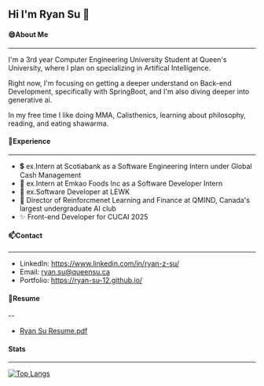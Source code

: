 ## Hi I'm Ryan Su 👋

#### 😄About Me
---
I'm a 3rd year Computer Engineering University Student at Queen's University, where I plan on specializing in Artifical Intelligence.

Right now, I'm focusing on getting a deeper understand on Back-end Development, specifically with SpringBoot, and I'm also diving deeper into generative ai.

In my free time I like doing MMA, Calisthenics, learning about philosophy, reading, and eating shawarma.

#### 💬Experience
---

- 💲 ex.Intern at Scotiabank as a Software Engineering Intern under Global Cash Management
- 🌱 ex.Intern at Emkao Foods Inc as a Software Developer Intern
- 🧏 ex.Software Developer at LEWK
- 🔭 Director of Reinforcmenet Learning and Finance at QMIND, Canada's largest undergraduate AI club
- ✨ Front-end Developer for CUCAI 2025

#### 📫Contact 
--- 
- LinkedIn:  https://www.linkedin.com/in/ryan-z-su/
- Email:     ryan.su@queensu.ca
- Portfolio: https://ryan-su-12.github.io/

#### 📄Resume
--
- [Ryan Su Resume.pdf](https://github.com/user-attachments/files/17880244/Ryan.Su.Resume.pdf)



#### Stats
---
[![Top Langs](https://github-readme-stats.vercel.app/api/top-langs/?username=ryan-su-12)](https://github.com/ryan-su-12/github-readme-stats)


<!--
**ryan-su-12/ryan-su-12** is a ✨ _special_ ✨ repository because its `README.md` (this file) appears on your GitHub profile.

Here are some ideas to get you started:

- 🔭 I’m currently working on ...
- 🌱 I’m currently learning ...
- 👯 I’m looking to collaborate on ...
- 🤔 I’m looking for help with ...
- 💬 Ask me about ...
- 📫 How to reach me: ...
- 😄 Pronouns: ...
- ⚡ Fun fact: ...
-->
